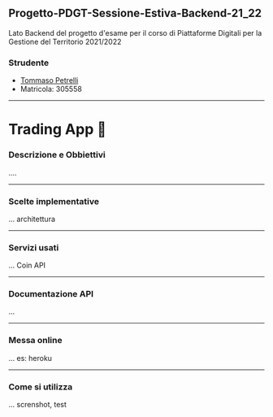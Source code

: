 ## Progetto-PDGT-Sessione-Estiva-Backend-21_22
Lato Backend del progetto d'esame per il corso di Piattaforme Digitali per la Gestione del Territorio 2021/2022

### Strudente
+ [Tommaso Petrelli](https://github.com/petrello)
+ Matricola: 305558

---

# Trading App 🦎

### Descrizione e Obbiettivi
....

---

### Scelte implementative
... architettura

---

### Servizi usati
... Coin API

---

### Documentazione API
...

---

### Messa online
... es: heroku

---

### Come si utilizza
... screnshot, test
